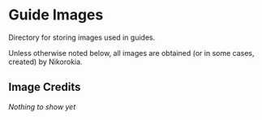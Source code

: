 # Guide Images

Directory for storing images used in guides.

Unless otherwise noted below, all images are obtained (or in some cases, created) by Nikorokia.

## Image Credits
_Nothing to show yet_
